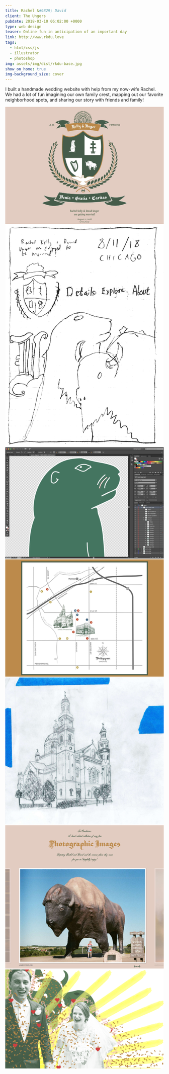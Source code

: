 ```yaml
---
title: Rachel &#9829; David
client: The Ungers
pubdate: 2018-03-10 06:02:00 +0000 
type: web design
teaser: Online fun in anticipation of an important day
link: http://www.rkdu.love
tags:
  - html/css/js
  - illustrator
  - photoshop
img: assets/img/dist/rkdu-base.jpg
show_on_home: true
img-background_size: cover
---
```


I built a handmade wedding website with help from my now-wife Rachel. We had a lot of fun imagining our own family crest, mapping out our favorite neighborhood spots, and sharing our story with friends and family! 


![rkdu splash](../assets/img/dist/rkdu-splash.jpg)
![rkdu sketch](../assets/img/dist/rkdu-sketch-x2.jpg)
![rkdu dog](../assets/img/dist/rkdu-dog.jpg)
![rkdu map](../assets/img/dist/rkdu-map.jpg)
![rkdu stmary](../assets/img/dist/rkdu-stmary.jpg)
![rkdu gallery](../assets/img/dist/rkdu-gallery.jpg)
<div style="background-color:#445C47;margin-top:-14px;"> <img src="/assets/img/thankyou_splash.png" style="margin-bottom:-8px; padding:0;" alt=""> 


